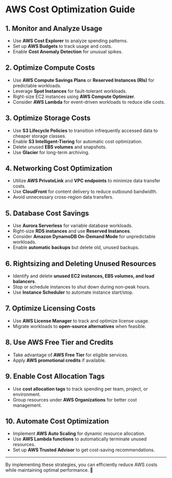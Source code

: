 # AWS Cost Optimization Guide

## 1. **Monitor and Analyze Usage**
- Use **AWS Cost Explorer** to analyze spending patterns.
- Set up **AWS Budgets** to track usage and costs.
- Enable **Cost Anomaly Detection** for unusual spikes.

## 2. **Optimize Compute Costs**
- Use **AWS Compute Savings Plans** or **Reserved Instances (RIs)** for predictable workloads.
- Leverage **Spot Instances** for fault-tolerant workloads.
- Right-size EC2 instances using **AWS Compute Optimizer**.
- Consider **AWS Lambda** for event-driven workloads to reduce idle costs.

## 3. **Optimize Storage Costs**
- Use **S3 Lifecycle Policies** to transition infrequently accessed data to cheaper storage classes.
- Enable **S3 Intelligent-Tiering** for automatic cost optimization.
- Delete unused **EBS volumes** and snapshots.
- Use **Glacier** for long-term archiving.

## 4. **Networking Cost Optimization**
- Utilize **AWS PrivateLink** and **VPC endpoints** to minimize data transfer costs.
- Use **CloudFront** for content delivery to reduce outbound bandwidth.
- Avoid unnecessary cross-region data transfers.

## 5. **Database Cost Savings**
- Use **Aurora Serverless** for variable database workloads.
- Right-size **RDS instances** and use **Reserved Instances**.
- Consider **Amazon DynamoDB On-Demand Mode** for unpredictable workloads.
- Enable **automatic backups** but delete old, unused backups.

## 6. **Rightsizing and Deleting Unused Resources**
- Identify and delete **unused EC2 instances, EBS volumes, and load balancers**.
- Stop or schedule instances to shut down during non-peak hours.
- Use **Instance Scheduler** to automate instance start/stop.

## 7. **Optimize Licensing Costs**
- Use **AWS License Manager** to track and optimize license usage.
- Migrate workloads to **open-source alternatives** when feasible.

## 8. **Use AWS Free Tier and Credits**
- Take advantage of **AWS Free Tier** for eligible services.
- Apply **AWS promotional credits** if available.

## 9. **Enable Cost Allocation Tags**
- Use **cost allocation tags** to track spending per team, project, or environment.
- Group resources under **AWS Organizations** for better cost management.

## 10. **Automate Cost Optimization**
- Implement **AWS Auto Scaling** for dynamic resource allocation.
- Use **AWS Lambda functions** to automatically terminate unused resources.
- Set up **AWS Trusted Advisor** to get cost-saving recommendations.

---
By implementing these strategies, you can efficiently reduce AWS costs while maintaining optimal performance. 🚀

